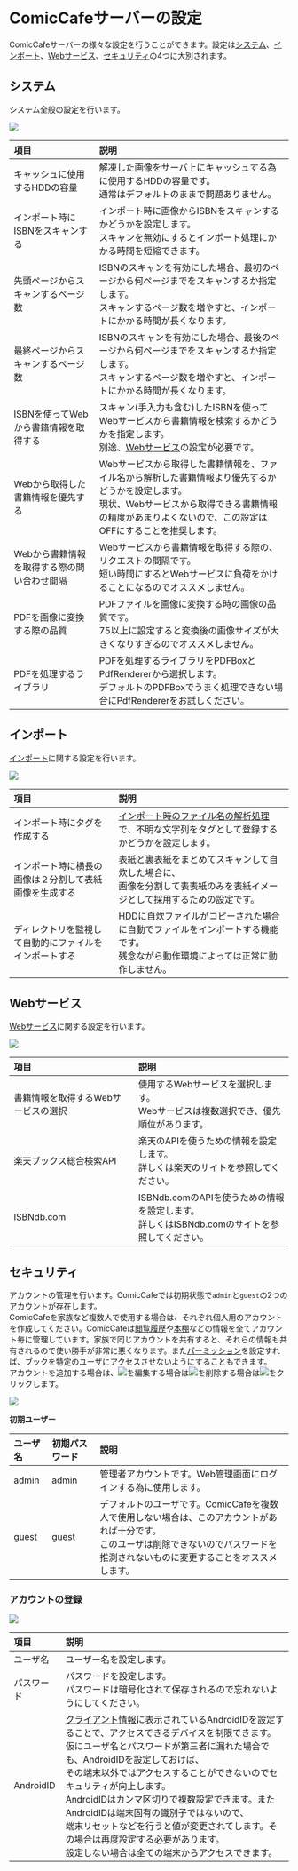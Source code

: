 # ComicCafeサーバーの設定
ComicCafeサーバーの様々な設定を行うことができます。設定は[システム](#system)、[インポート](#import)、[Webサービス](#webservice)、[セキュリティ](#security)の4つに大別されます。

## <a name ="system">システム</a>
システム全般の設定を行います。

<img src='https://raw.githubusercontent.com/burton999dev/ComicCafeHelp/master/images/ja/server/SettingSystem.png'/>

|項目|説明|
|:-----------|:------------|
キャッシュに使用するHDDの容量|解凍した画像をサーバ上にキャッシュする為に使用するHDDの容量です。<BR>通常はデフォルトのままで問題ありません。
インポート時にISBNをスキャンする|インポート時に画像からISBNをスキャンするかどうかを設定します。<BR>スキャンを無効にするとインポート処理にかかる時間を短縮できます。
先頭ページからスキャンするページ数|ISBNのスキャンを有効にした場合、最初のページから何ページまでをスキャンするか指定します。<BR>スキャンするページ数を増やすと、インポートにかかる時間が長くなります。
最終ページからスキャンするページ数|ISBNのスキャンを有効にした場合、最後のページから何ページまでをスキャンするか指定します。<BR>スキャンするページ数を増やすと、インポートにかかる時間が長くなります。
ISBNを使ってWebから書籍情報を取得する|スキャン(手入力も含む)したISBNを使ってWebサービスから書籍情報を検索するかどうかを指定します。<BR>別途、[Webサービス](#webservice)の設定が必要です。
Webから取得した書籍情報を優先する|Webサービスから取得した書籍情報を、ファイル名から解析した書籍情報より優先するかどうかを設定します。<BR>現状、Webサービスから取得できる書籍情報の精度があまりよくないので、この設定はOFFにすることを推奨します。
Webから書籍情報を取得する際の問い合わせ間隔|Webサービスから書籍情報を取得する際の、リクエストの間隔です。<BR>短い時間にするとWebサービスに負荷をかけることになるのでオススメしません。
PDFを画像に変換する際の品質|PDFファイルを画像に変換する時の画像の品質です。<BR>75以上に設定すると変換後の画像サイズが大きくなりすぎるのでオススメしません。
PDFを処理するライブラリ|PDFを処理するライブラリをPDFBoxとPdfRendererから選択します。<BR>デフォルトのPDFBoxでうまく処理できない場合にPdfRendererをお試しください。

## <a name ="import">インポート</a>
[インポート](Import.mkd)に関する設定を行います。

<img src='https://raw.githubusercontent.com/burton999dev/ComicCafeHelp/master/images/ja/server/SettingImport.png'/>

|項目|説明|
|:-----------|:------------|
インポート時にタグを作成する|[インポート時のファイル名の解析処理](Import.mkd)で、不明な文字列をタグとして登録するかどうかを設定します。
インポート時に横長の画像は２分割して表紙画像を生成する|表紙と裏表紙をまとめてスキャンして自炊した場合に、<BR>画像を分割して表表紙のみを表紙イメージとして採用するための設定です。
ディレクトリを監視して自動的にファイルをインポートする|HDDに自炊ファイルがコピーされた場合に自動でファイルをインポートする機能です。<BR>残念ながら動作環境によっては正常に動作しません。

## <a name ="webservice">Webサービス</a>
[Webサービス](../Webservice.mkd)に関する設定を行います。

<img src='https://raw.githubusercontent.com/burton999dev/ComicCafeHelp/master/images/ja/server/SettingWebservice.png'/>

|項目|説明|
|:-----------|:------------|
書籍情報を取得するWebサービスの選択|使用するWebサービスを選択します。<BR>Webサービスは複数選択でき、優先順位があります。
楽天ブックス総合検索API|楽天のAPIを使うための情報を設定します。<BR>詳しくは楽天のサイトを参照してください。
ISBNdb.com|ISBNdb.comのAPIを使うための情報を設定します。<BR>詳しくはISBNdb.comのサイトを参照してください。

## <a name ="security">セキュリティ</a>
アカウントの管理を行います。ComicCafeでは初期状態で`admin`と`guest`の2つのアカウントが存在します。  
ComicCafeを家族など複数人で使用する場合は、それぞれ個人用のアカウントを作成してください。ComicCafeは[閲覧履歴](../../Client/BasicOperations/DirectorySearch.mkd#history)や[本棚](../../Client/BasicOperations/Bookshelf.mkd)などの情報を全てアカウント毎に管理しています。家族で同じアカウントを共有すると、それらの情報も共有されるので使い勝手が非常に悪くなります。また[パーミッション](../Permission.mkd)を設定すれば、ブックを特定のユーザにアクセスさせないようにすることもできます。  
アカウントを追加する場合は、![](https://raw.githubusercontent.com/burton999dev/ComicCafeHelp/master/images/server/icon/add_user.png)を編集する場合は![](https://raw.githubusercontent.com/burton999dev/ComicCafeHelp/master/images/server/icon/edit.gif)を削除する場合は![](https://raw.githubusercontent.com/burton999dev/ComicCafeHelp/master/images/server/icon/delete.gif)をクリックします。

<img src='https://raw.githubusercontent.com/burton999dev/ComicCafeHelp/master/images/ja/server/SettingSecurity.png'/>

**初期ユーザー**

|ユーザ名|初期パスワード|説明|
|:-----------|:------------|:------------|
admin|admin|管理者アカウントです。Web管理画面にログインする為に使用します。
guest|guest|デフォルトのユーザです。ComicCafeを複数人で使用しない場合は、このアカウントがあれば十分です。<BR>このユーザは削除できないのでパスワードを推測されないものに変更することをオススメします。

### <a name ="add_account">アカウントの登録</a>
<img src='https://raw.githubusercontent.com/burton999dev/ComicCafeHelp/master/images/ja/server/SettingSecurityAddUser.png'/>


|項目|説明|
|:-----------|:------------|
ユーザ名|ユーザー名を設定します。
パスワード|パスワードを設定します。<BR>パスワードは暗号化されて保存されるので忘れないようにしてください。
AndroidID|[クライアント情報](../../Client/BasicOperations/Information.mkd)に表示されているAndroidIDを設定することで、アクセスできるデバイスを制限できます。<BR>仮にユーザ名とパスワードが第三者に漏れた場合でも、AndroidIDを設定しておけば、<BR>その端末以外ではアクセスすることができないのでセキュリティが向上します。<BR>AndroidIDはカンマ区切りで複数設定できます。またAndroidIDは端末固有の識別子ではないので、<BR>端末リセットなどを行うと値が変更されてします。その場合は再度設定する必要があります。<BR>設定しない場合は全ての端末からアクセスできます。


